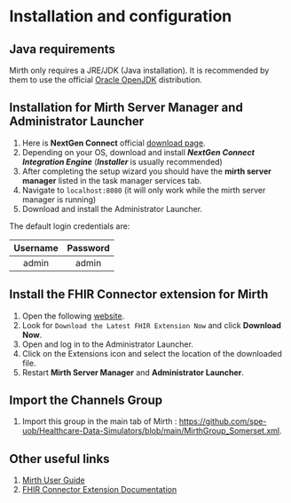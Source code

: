 # Installation and configuration

## Java requirements
Mirth only requires a JRE/JDK (Java installation). It is recommended by them to use the official [Oracle OpenJDK](https://openjdk.java.net/install/) distribution.


## Installation for Mirth Server Manager and Administrator Launcher

1. Here is **NextGen Connect** official [download page](https://www.nextgen.com/products-and-services/nextgen-connect-integration-engine-downloads).
2. Depending on your OS, download and install ***NextGen Connect Integration Engine*** (***Installer*** is usually recommended)
3. After completing the setup wizard you should have the **mirth server manager** listed in the task manager services tab.
4. Navigate to `localhost:8080` (it will only work while the mirth server manager is running)
5. Download and install the Administrator Launcher.


The default login credentials are:

| Username | Password         
| :----: |:----:|
| admin | admin |



## Install the FHIR Connector extension for Mirth
1. Open the following [website](https://www.nextgen.com/products-and-services/integration-engine).
2. Look for `Download the Latest FHIR Extension Now` and click **Download Now**.
3. Open and log in to the Administrator Launcher.
4. Click on the Extensions icon and select the location of the downloaded file.
5. Restart **Mirth Server Manager** and **Administrator Launcher**.

## Import the Channels Group 
1. Import this group in the main tab of Mirth : https://github.com/spe-uob/Healthcare-Data-Simulators/blob/main/MirthGroup_Somerset.xml.

## Other useful links
1. [Mirth User Guide](https://www.nextgen.com/-/media/files/nextgen-connect/nextgen-connect-310-user-guide.pdf)
2. [FHIR Connector Extension Documentation](http://www.mirthcorp.com/community/wiki/pages/viewpage.action?pageId=38798954)

